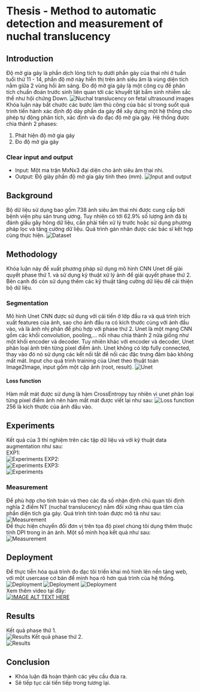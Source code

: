 # Thesis - Method to automatic detection and measurement of nuchal translucency
## Introduction
Độ mờ gia gáy là phần dịch lỏng tích tụ dưới phần gáy của thai nhi ở tuần tuổi thứ 11 - 14, phần độ mờ này hiển thị trên ảnh siêu âm là vùng diện tích nằm giữa 2 vùng hồi âm sáng. Đo độ mờ gia gáy là một công cụ để phân tích chuẩn đoán trước sinh liên quan tới các khuyết tật bẩm sinh nhiễm sắc thể như hội chứng Down.
![Nuchal translucency on fetal ultrasound images](./images/Anh-minh-hoa-do-mo-gia-gay.png)
Khóa luận này bắt chước các bước làm thủ công của bác sĩ trong suốt quá trình tiến hành xác định độ dày phần da gáy để xây dựng một hệ thống cho phép tự động phân tích, xác định và đo đạc độ mờ gia gáy. Hệ thống được chia thành 2 phases:
1. Phát hiện độ mờ gia gáy
2. Đo độ mờ gia gáy
### Clear input and output
- Input: Một ma trận MxNx3 đại diện cho ảnh siêu âm thai nhi.
- Output: Độ giày phần độ mờ gia gáy tính theo (mm).
![Input and output](./images/Mo-ta-he-thong-input-output.png)
## Background
Bộ dữ liệu sử dụng bao gồm 738 ảnh siêu âm thai nhi được cung cấp bởi bệnh viện phụ sản trung ương. Tuy nhiên có tới 62.9% số lượng ảnh đã bị đánh giấu gây hỏng dữ liệu, cần phải tiền xử lý trước hoặc sử dụng phương pháp lọc và tăng cường dữ liệu. Quá trình gán nhãn được các bác sĩ kết hợp cùng thực hiện.
![Dataset](./images/Bo-du-lieu.png)
## Methodology
Khóa luận này đề xuất phương pháp sử dụng mô hình CNN Unet để giải quyết phase thứ 1. và sử dụng kỹ thuật xử lý ảnh để giải quyết phase thứ 2. Bên cạnh đó còn sử dụng thêm các kỹ thuật tăng cường dữ liệu để cải thiện bộ dữ liệu.
### Segmentation
Mô hình Unet CNN được sử dụng với cải tiến ở lớp đầu ra và quá trình trích xuất features của ảnh, sao cho ảnh đầu ra có kích thước cùng với ảnh đầu vào, và là ảnh nhị phân để phù hợp với phase thứ 2.
Unet là một mạng CNN gồm các khối convolution, pooling,... nối nhau chia thành 2 nửa giống như một khối encoder và decoder. Tuy nhiên khác với encoder và decoder, Unet phân loại ảnh trên từng pixel điểm ảnh. Unet không có lớp fully connected, thay vào đó nó sử dụng các kết nối tắt để nối các đặc trưng đảm bảo không mất mát. Input cho quá trình training của Unet theo thuật toán Image2Image, input gồm một cặp ảnh (root, result).
![Unet](./images/Mo-hinh-unet.png)
#### Loss function
Hàm mất mát được sử dụng là hàm CrossEntropy tuy nhiên vì unet phân loại từng pixel điểm ảnh nên hàm mất mát được viết lại như sau:
![Loss function](./images/Loss-function.png)\
256 là kích thước của ảnh đầu vào.
## Experiments
Kết quả của 3 thí nghiệm trên các tập dữ liệu và với kỹ thuật data augmentation như sau:\
EXP1:\
![Experiments](./images/Minh-hoa-cho-thi-nghiem-1.png)
EXP2:\
![Experiments](./images/Minh-hoa-cho-thi-nghiem-2.png)
EXP3:\
![Experiments](./images/Minh-hoa-cho-thi-nghiem-3.png)
### Measurement
Để phù hợp cho tính toán và theo các đa số nhận định chủ quan tôi định nghĩa 2 điểm NT (nuchal translucency) nằm đối xứng nhau qua tâm của phần diện tích gia gáy. Quá trình tính toán được mô tả như sau:\
![Measurement](./images/Cac-buoc-xac-dinh-diem-nt.png)\
Để thực hiện chuyển đổi đơn vị trên tọa độ pixel chúng tôi dụng thêm thuộc tính DPI trong in án ảnh. Một số minh họa kết quả như sau:\
![Measurement](./images/Minh-hoa-ket-qua-do.png)
## Deployment
Để thực tiễn hóa quá trình đo đạc tôi triển khai mô hình lên nền tảng web, với một usercase cơ bản để minh họa rõ hơn quá trình của hệ thống.
![Deployment](./images/He-thong-web.png)
![Deployment](./images/Bieu-do-tuan-tu.png)
![Deployment](./images/Bieu-do-hoat-dong.png)\
Xem thêm video tại đây:\
[![IMAGE ALT TEXT HERE](./images/Thumbnail.png)](https://youtu.be/CXR_Owqq6ro)
## Results
Kết quả phase thứ 1.\
![Results](./images/Ket-qua-pha-1.png)
Kết quả phase thứ 2.\
![Results](./images/Ket-qua-pha-2.png)
## Conclusion
- Khóa luận đã hoàn thành các yêu cầu đưa ra.
- Sẽ tiếp tục cải tiến tiếp trong tương lại.
